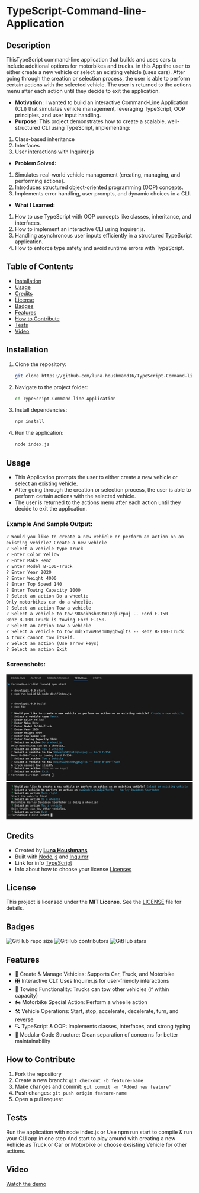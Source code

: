 # TypeScript-Command-line-Application

## Description
ThisTypeScript command-line application that builds and uses cars to include additional options for motorbikes and trucks.
in this App the user to either create a new vehicle or select an existing vehicle (uses cars). After going through the creation or selection process, the user is able to perform certain actions with the selected vehicle. The user is returned to the actions menu after each action until they decide to exit the application.

- **Motivation:** I wanted to build an interactive Command-Line Application (CLI) that simulates vehicle management, leveraging TypeScript, OOP principles, and user input handling.
- **Purpose:** This project demonstrates how to create a scalable, well-structured CLI using TypeScript, implementing:

1. Class-based inheritance
2. Interfaces
3. User interactions with Inquirer.js
- **Problem Solved:** 
1. Simulates real-world vehicle management (creating, managing, and performing actions).
2. Introduces structured object-oriented programming (OOP) concepts.
3. Implements error handling, user prompts, and dynamic choices in a CLI.
- **What I Learned:** 
1. How to use TypeScript with OOP concepts like classes, inheritance, and interfaces.
2. How to implement an interactive CLI using Inquirer.js.
3. Handling asynchronous user inputs efficiently in a structured TypeScript application.
4. How to enforce type safety and avoid runtime errors with TypeScript.

## Table of Contents

- [Installation](#installation)
- [Usage](#usage)
- [Credits](#credits)
- [License](#license)
- [Badges](#badges)
- [Features](#features)
- [How to Contribute](#how-to-contribute)
- [Tests](#tests)
- [Video](#video)

## Installation

1. Clone the repository:
   ```sh
   git clone https://github.com/luna.houshmand16/TypeScript-Command-line-Application
   ```
2. Navigate to the project folder:
   ```sh
   cd TypeScript-Command-line-Application
   ```
3. Install dependencies:
   ```sh
   npm install
   ```
4. Run the application:
   ```sh
   node index.js
   ```

## Usage

- This Application prompts the user to either create a new vehicle or select an existing vehicle. 
- After going through the creation or selection process, the user is able to perform certain actions with the selected vehicle. 
- The user is returned to the actions menu after each action until they decide to exit the application.

### Example And Sample Output:

```
? Would you like to create a new vehicle or perform an action on an existing vehicle? Create a new vehicle
? Select a vehicle type Truck
? Enter Color Yellow
? Enter Make Benz
? Enter Model B-100-Truck
? Enter Year 2020
? Enter Weight 4000
? Enter Top Speed 140
? Enter Towing Capacity 1000
? Select an action Do a wheelie
Only motorbikes can do a wheelie.
? Select an action Tow a vehicle
? Select a vehicle to tow 986okhsh09tm1zqiuzpuj -- Ford F-150
Benz B-100-Truck is towing Ford F-150.
? Select an action Tow a vehicle
? Select a vehicle to tow md1xnvu96snm0ygbwglts -- Benz B-100-Truck
A truck cannot tow itself.
? Select an action (Use arrow keys)
? Select an action Exit
```

### Screenshots:

![Create a new vehicle "Truck"](./Images/Truck-EX.png)
![Select an existing vehicle "Motorbike"](./Images/Motorbike_EX.png)

## Credits

- Created by **[Luna Houshmans](https://github.com/lunahoushmand16)**
- Built with [Node.js](https://nodejs.org/) and [Inquirer](https://www.npmjs.com/package/inquirer)
- Link for info [TypeScript](https://www.typescriptlang.org/docs/handbook/2/functions.html)
- Info about how to choose your license [Licenses](https://choosealicense.com/licenses/)

## License

This project is licensed under the **MIT License**. See the [LICENSE](LICENSE) file for details.

## Badges

![GitHub repo size](https://img.shields.io/github/repo-size/lunahoushmand16/TypeScript-Command-line-Application)
![GitHub contributors](https://img.shields.io/githubcontributorslunahoushmand16TypeScript-Command-line-Application)
![GitHub stars](https://img.shields.io/github/stars/lunahoushmand16/TypeScript-Command-line-Application)

## Features

- 🚗 Create & Manage Vehicles: Supports Car, Truck, and Motorbike
- 🎛 Interactive CLI: Uses Inquirer.js for user-friendly interactions
- 🚚 Towing Functionality: Trucks can tow other vehicles (if within capacity)
- 🏍 Motorbike Special Action: Perform a wheelie action
- 🛠 Vehicle Operations: Start, stop, accelerate, decelerate, turn, and reverse
- 🔍 TypeScript & OOP: Implements classes, interfaces, and strong typing
- 📂 Modular Code Structure: Clean separation of concerns for better maintainability

## How to Contribute

1. Fork the repository
2. Create a new branch: `git checkout -b feature-name`
3. Make changes and commit: `git commit -m 'Added new feature'`
4. Push changes: `git push origin feature-name`
5. Open a pull request

## Tests

Run the application with node index.js or Use npm run start to compile & run your CLI app in one step
And start to play around with creating a new Vehicle as Truck or Car or Motorbike or choose exsisting Vehicle for other actions.

## Video

[Watch the demo]()
